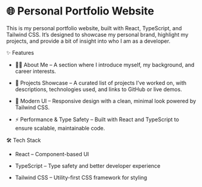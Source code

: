 # 🌐 Personal Portfolio Website

This is my personal portfolio website, built with React, TypeScript, and Tailwind CSS.
It’s designed to showcase my personal brand, highlight my projects, and provide a bit of insight into who I am as a developer.

✨ Features

- 🧑‍💻 About Me – A section where I introduce myself, my background, and career interests.

- 📂 Projects Showcase – A curated list of projects I’ve worked on, with descriptions, technologies used, and links to GitHub or live demos.

- 🎨 Modern UI – Responsive design with a clean, minimal look powered by Tailwind CSS.

- ⚡ Performance & Type Safety – Built with React and TypeScript to ensure scalable, maintainable code.

🛠️ Tech Stack

- React – Component-based UI

- TypeScript – Type safety and better developer experience

- Tailwind CSS – Utility-first CSS framework for styling

